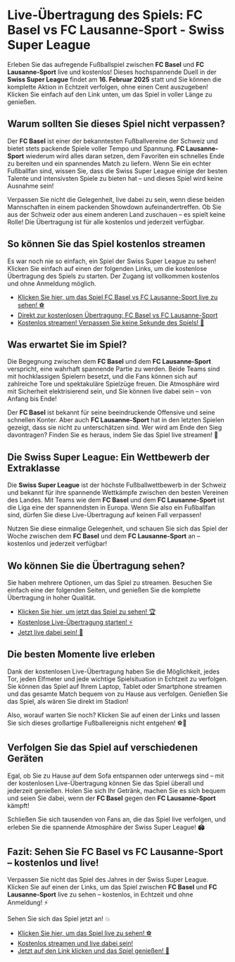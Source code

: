 # Live-Übertragung des Spiels: FC Basel vs FC Lausanne-Sport - Swiss Super League

Erleben Sie das aufregende Fußballspiel zwischen **FC Basel** und **FC Lausanne-Sport** live und kostenlos! Dieses hochspannende Duell in der **Swiss Super League** findet am **16. Februar 2025** statt und Sie können die komplette Aktion in Echtzeit verfolgen, ohne einen Cent auszugeben! Klicken Sie einfach auf den Link unten, um das Spiel in voller Länge zu genießen.

## Warum sollten Sie dieses Spiel nicht verpassen?

Der **FC Basel** ist einer der bekanntesten Fußballvereine der Schweiz und bietet stets packende Spiele voller Tempo und Spannung. **FC Lausanne-Sport** wiederum wird alles daran setzen, dem Favoriten ein schnelles Ende zu bereiten und ein spannendes Match zu liefern. Wenn Sie ein echter Fußballfan sind, wissen Sie, dass die Swiss Super League einige der besten Talente und intensivsten Spiele zu bieten hat – und dieses Spiel wird keine Ausnahme sein!

Verpassen Sie nicht die Gelegenheit, live dabei zu sein, wenn diese beiden Mannschaften in einem packenden Showdown aufeinandertreffen. Ob Sie aus der Schweiz oder aus einem anderen Land zuschauen – es spielt keine Rolle! Die Übertragung ist für alle kostenlos und jederzeit verfügbar.

## So können Sie das Spiel kostenlos streamen

Es war noch nie so einfach, ein Spiel der Swiss Super League zu sehen! Klicken Sie einfach auf einen der folgenden Links, um die kostenlose Übertragung des Spiels zu starten. Der Zugang ist vollkommen kostenlos und ohne Anmeldung möglich.

- [Klicken Sie hier, um das Spiel FC Basel vs FC Lausanne-Sport live zu sehen! ⚽](https://tinyurl.com/livestreamfreeo?st=FC+Basel+vs+FC+Lausanne-Sport&si=ghc)
- [Direkt zur kostenlosen Übertragung: FC Basel vs FC Lausanne-Sport](https://tinyurl.com/livestreamfreeo?st=FC+Basel+vs+FC+Lausanne-Sport&si=ghc)
- [Kostenlos streamen! Verpassen Sie keine Sekunde des Spiels! 🎥](https://tinyurl.com/livestreamfreeo?st=FC+Basel+vs+FC+Lausanne-Sport&si=ghc)

## Was erwartet Sie im Spiel?

Die Begegnung zwischen dem **FC Basel** und dem **FC Lausanne-Sport** verspricht, eine wahrhaft spannende Partie zu werden. Beide Teams sind mit hochklassigen Spielern besetzt, und die Fans können sich auf zahlreiche Tore und spektakuläre Spielzüge freuen. Die Atmosphäre wird mit Sicherheit elektrisierend sein, und Sie können live dabei sein – von Anfang bis Ende!

Der **FC Basel** ist bekannt für seine beeindruckende Offensive und seine schnellen Konter. Aber auch **FC Lausanne-Sport** hat in den letzten Spielen gezeigt, dass sie nicht zu unterschätzen sind. Wer wird am Ende den Sieg davontragen? Finden Sie es heraus, indem Sie das Spiel live streamen! 🚀

## Die Swiss Super League: Ein Wettbewerb der Extraklasse

Die **Swiss Super League** ist der höchste Fußballwettbewerb in der Schweiz und bekannt für ihre spannende Wettkämpfe zwischen den besten Vereinen des Landes. Mit Teams wie dem **FC Basel** und dem **FC Lausanne-Sport** ist die Liga eine der spannendsten in Europa. Wenn Sie also ein Fußballfan sind, dürfen Sie diese Live-Übertragung auf keinen Fall verpassen!

Nutzen Sie diese einmalige Gelegenheit, und schauen Sie sich das Spiel der Woche zwischen dem **FC Basel** und dem **FC Lausanne-Sport** an – kostenlos und jederzeit verfügbar!

## Wo können Sie die Übertragung sehen?

Sie haben mehrere Optionen, um das Spiel zu streamen. Besuchen Sie einfach eine der folgenden Seiten, und genießen Sie die komplette Übertragung in hoher Qualität.

- [Klicken Sie hier, um jetzt das Spiel zu sehen! 🏆](https://tinyurl.com/livestreamfreeo?st=FC+Basel+vs+FC+Lausanne-Sport&si=ghc)
- [Kostenlose Live-Übertragung starten! ⚡](https://tinyurl.com/livestreamfreeo?st=FC+Basel+vs+FC+Lausanne-Sport&si=ghc)
- [Jetzt live dabei sein! 🎉](https://tinyurl.com/livestreamfreeo?st=FC+Basel+vs+FC+Lausanne-Sport&si=ghc)

## Die besten Momente live erleben

Dank der kostenlosen Live-Übertragung haben Sie die Möglichkeit, jedes Tor, jeden Elfmeter und jede wichtige Spielsituation in Echtzeit zu verfolgen. Sie können das Spiel auf Ihrem Laptop, Tablet oder Smartphone streamen und das gesamte Match bequem von zu Hause aus verfolgen. Genießen Sie das Spiel, als wären Sie direkt im Stadion!

Also, worauf warten Sie noch? Klicken Sie auf einen der Links und lassen Sie sich dieses großartige Fußballereignis nicht entgehen! ⚽🎉

## Verfolgen Sie das Spiel auf verschiedenen Geräten

Egal, ob Sie zu Hause auf dem Sofa entspannen oder unterwegs sind – mit der kostenlosen Live-Übertragung können Sie das Spiel überall und jederzeit genießen. Holen Sie sich Ihr Getränk, machen Sie es sich bequem und seien Sie dabei, wenn der **FC Basel** gegen den **FC Lausanne-Sport** kämpft!

Schließen Sie sich tausenden von Fans an, die das Spiel live verfolgen, und erleben Sie die spannende Atmosphäre der Swiss Super League! 🏟️

## Fazit: Sehen Sie FC Basel vs FC Lausanne-Sport – kostenlos und live!

Verpassen Sie nicht das Spiel des Jahres in der Swiss Super League. Klicken Sie auf einen der Links, um das Spiel zwischen **FC Basel** und **FC Lausanne-Sport** live zu sehen – kostenlos, in Echtzeit und ohne Anmeldung! ⚡

Sehen Sie sich das Spiel jetzt an! 💥

- [Klicken Sie hier, um das Spiel live zu sehen! ⚽](https://tinyurl.com/livestreamfreeo?st=FC+Basel+vs+FC+Lausanne-Sport&si=ghc)
- [Kostenlos streamen und live dabei sein!](https://tinyurl.com/livestreamfreeo?st=FC+Basel+vs+FC+Lausanne-Sport&si=ghc)
- [Jetzt auf den Link klicken und das Spiel genießen! 🎥](https://tinyurl.com/livestreamfreeo?st=FC+Basel+vs+FC+Lausanne-Sport&si=ghc)
